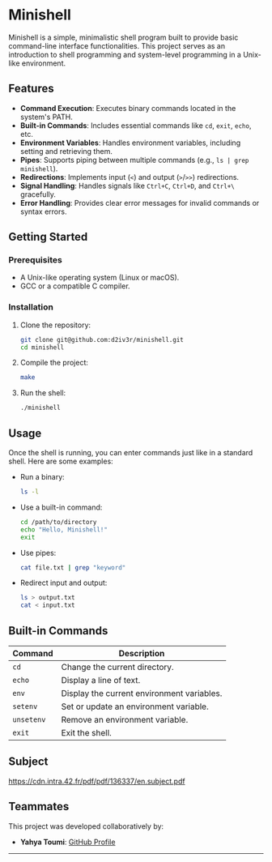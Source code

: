 # Minishell

Minishell is a simple, minimalistic shell program built to provide basic command-line interface functionalities. This project serves as an introduction to shell programming and system-level programming in a Unix-like environment.

## Features

- **Command Execution**: Executes binary commands located in the system's PATH.
- **Built-in Commands**: Includes essential commands like `cd`, `exit`, `echo`, etc.
- **Environment Variables**: Handles environment variables, including setting and retrieving them.
- **Pipes**: Supports piping between multiple commands (e.g., `ls | grep minishell`).
- **Redirections**: Implements input (`<`) and output (`>`/`>>`) redirections.
- **Signal Handling**: Handles signals like `Ctrl+C`, `Ctrl+D`, and `Ctrl+\` gracefully.
- **Error Handling**: Provides clear error messages for invalid commands or syntax errors.

## Getting Started

### Prerequisites

- A Unix-like operating system (Linux or macOS).
- GCC or a compatible C compiler.

### Installation

1. Clone the repository:
   ```bash
   git clone git@github.com:d2iv3r/minishell.git
   cd minishell
   ```
2. Compile the project:
   ```bash
   make
   ```

3. Run the shell:
   ```bash
   ./minishell
   ```

## Usage

Once the shell is running, you can enter commands just like in a standard shell. Here are some examples:

- Run a binary:
  ```bash
  ls -l
  ```
- Use a built-in command:
  ```bash
  cd /path/to/directory
  echo "Hello, Minishell!"
  exit
  ```
- Use pipes:
  ```bash
  cat file.txt | grep "keyword"
  ```
- Redirect input and output:
  ```bash
  ls > output.txt
  cat < input.txt
  ```

## Built-in Commands

| Command  | Description                                      |
|----------|--------------------------------------------------|
| `cd`     | Change the current directory.                   |
| `echo`   | Display a line of text.                         |
| `env`    | Display the current environment variables.       |
| `setenv` | Set or update an environment variable.           |
| `unsetenv` | Remove an environment variable.                |
| `exit`   | Exit the shell.                                 |


## Subject
https://cdn.intra.42.fr/pdf/pdf/136337/en.subject.pdf


## Teammates

This project was developed collaboratively by:

- **Yahya Toumi**: [GitHub Profile](https://github.com/yahyatoumi)

---
